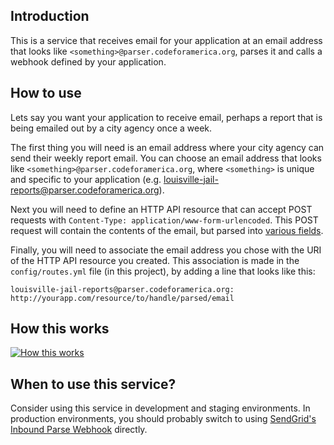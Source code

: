 ## Introduction
This is a service that receives email for your application at an email address that looks like `<something>@parser.codeforamerica.org`, parses it and calls a webhook defined by your application.

## How to use
Lets say you want your application to receive email, perhaps a report that is being emailed out by a city agency once a week.

The first thing you will need is an email address where your city agency can send their weekly report email. You can choose an email address that looks like `<something>@parser.codeforamerica.org`, where `<something>` is unique and specific to your application (e.g. louisville-jail-reports@parser.codeforamerica.org).

Next you will need to define an HTTP API resource that can accept POST requests with `Content-Type: application/www-form-urlencoded`. This POST request will contain the contents of the email, but parsed into [various fields](http://sendgrid.com/docs/API_Reference/Webhooks/parse.html#-Parameters).

Finally, you will need to associate the email address you chose with the URI of the HTTP API resource you created. This association is made in the `config/routes.yml` file (in this project), by adding a line that looks like this:

   `louisville-jail-reports@parser.codeforamerica.org: http://yourapp.com/resource/to/handle/parsed/email`

## How this works
[![How this works](http://www.websequencediagrams.com/cgi-bin/cdraw?lz=RW1haWwgc2VuZGVyIC0-IHVuaXF1ZS1hcHAtcmVjaXBpZW50XG5AcGFyc2VyLmNvZGVmb3JhbWVyaWNhLm9yZzogADwGdG8geW91ciBhcHAtc3BlY2lmaWMgZQBYBWFkZHJlc3MKACswIC0-IG14LnNlbmRncmlkLm5ldABmCG92ZXIgU01UUAoAEg8gLT4gImh0dHA6Ly9jZmEtAIExB2hlcm9rdWFwcC5jb21cbi92MS8AgRcFcy8AVggiOiBQYXJzZWQAgS4HAF0FSFRUUCBQT1NUCgAeNgCBAgx5b3VyAHcKc29tZS9wYXRoL3RoYXQveW91L2RlZmluZQBpHw&s=roundgreen)](http://www.websequencediagrams.com/?lz=RW1haWwgc2VuZGVyIC0-IHVuaXF1ZS1hcHAtcmVjaXBpZW50XG5AcGFyc2VyLmNvZGVmb3JhbWVyaWNhLm9yZzogADwGdG8geW91ciBhcHAtc3BlY2lmaWMgZQBYBWFkZHJlc3MKACswIC0-IG14LnNlbmRncmlkLm5ldABmCG92ZXIgU01UUAoAEg8gLT4gImh0dHA6Ly9jZmEtAIExB2hlcm9rdWFwcC5jb21cbi92MS8AgRcFcy8AVggiOiBQYXJzZWQAgS4HAF0FSFRUUCBQT1NUCgAeNgCBAgx5b3VyAHcKc29tZS9wYXRoL3RoYXQveW91L2RlZmluZQBpHw&s=roundgreen)

## When to use this service?
Consider using this service in development and staging environments. In production environments, you should probably switch to using [SendGrid's Inbound Parse Webhook](http://sendgrid.com/docs/API_Reference/Webhooks/parse.html) directly.

